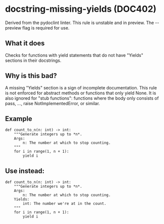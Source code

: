 # docstring-missing-yields (DOC402)
Derived from the pydoclint linter.
This rule is unstable and in preview. The --preview flag is required for use.
## What it does
Checks for functions with yield statements that do not have "Yields" sections in
their docstrings.
## Why is this bad?
A missing "Yields" section is a sign of incomplete documentation.
This rule is not enforced for abstract methods or functions that only yield None.
It is also ignored for "stub functions": functions where the body only consists
of pass, ..., raise NotImplementedError, or similar.
## Example
```
def count_to_n(n: int) -> int:
    """Generate integers up to *n*.
    Args:
        n: The number at which to stop counting.
    """
    for i in range(1, n + 1):
        yield i
```
## Use instead:
```
def count_to_n(n: int) -> int:
    """Generate integers up to *n*.
    Args:
        n: The number at which to stop counting.
    Yields:
        int: The number we're at in the count.
    """
    for i in range(1, n + 1):
        yield i
```